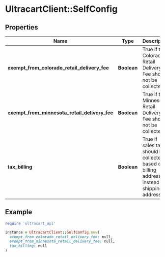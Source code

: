 # UltracartClient::SelfConfig

## Properties

| Name | Type | Description | Notes |
| ---- | ---- | ----------- | ----- |
| **exempt_from_colorado_retail_delivery_fee** | **Boolean** | True if the Colorado Retail Delivery Fee should not be collected | [optional] |
| **exempt_from_minnesota_retail_delivery_fee** | **Boolean** | True if the Minnesota Retail Delivery Fee should not be collected | [optional] |
| **tax_billing** | **Boolean** | True if sales tax should be collected based on billing address instead of shipping address | [optional] |

## Example

```ruby
require 'ultracart_api'

instance = UltracartClient::SelfConfig.new(
  exempt_from_colorado_retail_delivery_fee: null,
  exempt_from_minnesota_retail_delivery_fee: null,
  tax_billing: null
)
```

